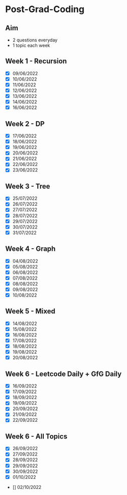 # Post-Grad-Coding

## Aim
- 2 questions everyday
- 1 topic each week

## Week 1 - Recursion
- [x] 09/06/2022
- [x] 10/06/2022
- [x] 11/06/2022
- [x] 12/06/2022
- [x] 13/06/2022
- [x] 14/06/2022
- [x] 16/06/2022

## Week 2 - DP
- [x] 17/06/2022
- [x] 18/06/2022
- [x] 19/06/2022
- [x] 20/06/2022
- [x] 21/06/2022
- [x] 22/06/2022
- [x] 23/06/2022

## Week 3 - Tree
- [x] 25/07/2022
- [x] 26/07/2022
- [x] 27/07/2022
- [x] 28/07/2022
- [x] 29/07/2022
- [x] 30/07/2022
- [x] 31/07/2022

## Week 4 - Graph
- [x] 04/08/2022
- [x] 05/08/2022
- [x] 06/08/2022
- [x] 07/08/2022
- [x] 08/08/2022
- [x] 09/08/2022
- [x] 10/08/2022

## Week 5 - Mixed
- [x] 14/08/2022
- [x] 15/08/2022
- [x] 16/08/2022
- [x] 17/08/2022
- [x] 18/08/2022
- [x] 19/08/2022
- [x] 20/08/2022

## Week 6 - Leetcode Daily + GfG Daily
- [x] 16/09/2022
- [x] 17/09/2022
- [x] 18/09/2022
- [x] 19/09/2022
- [x] 20/09/2022
- [x] 21/09/2022
- [x] 22/09/2022

## Week 6 - All Topics
- [x] 26/09/2022
- [x] 27/09/2022
- [x] 28/09/2022
- [x] 29/09/2022
- [x] 30/09/2022
- [x] 01/10/2022
- [] 02/10/2022
